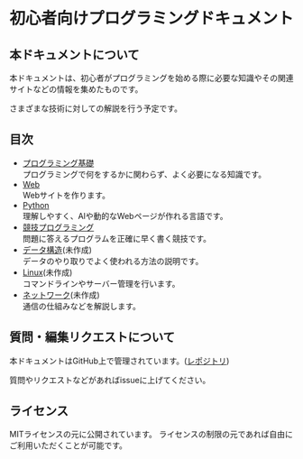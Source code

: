 # 初心者向けプログラミングドキュメント

## 本ドキュメントについて

本ドキュメントは、初心者がプログラミングを始める際に必要な知識やその関連サイトなどの情報を集めたものです。

さまざまな技術に対しての解説を行う予定です。

## 目次

- [プログラミング基礎](./programming/)<br>プログラミングで何をするかに関わらず、よく必要になる知識です。
- [Web](./web/)<br>Webサイトを作ります。
- [Python](./python)<br>理解しやすく、AIや動的なWebページが作れる言語です。
- [競技プログラミング](./comp/)<br>問題に答えるプログラムを正確に早く書く競技です。
- [データ構造](./data-format/)(未作成)<br>データのやり取りでよく使われる方法の説明です。
- [Linux]()(未作成)<br>コマンドラインやサーバー管理を行います。
- [ネットワーク]()(未作成)<br>通信の仕組みなどを解説します。

## 質問・編集リクエストについて

本ドキュメントはGitHub上で管理されています。([レポジトリ](https://github.com/Koyo-PC/Docs-For-Beginners))

質問やリクエストなどがあればissueに上げてください。

## ライセンス

MITライセンスの元に公開されています。
ライセンスの制限の元であれば自由にご利用いただくことが可能です。
